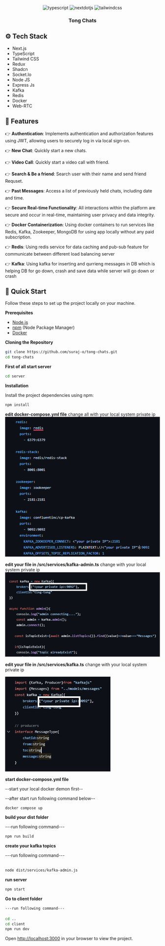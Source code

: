 <div align="center">

<div>
    <img src="https://img.shields.io/badge/-TypeScript-black?style=for-the-badge&logoColor=white&logo=typescript&color=3178C6" alt="typescript" />
    <img src="https://img.shields.io/badge/-Next_JS-black?style=for-the-badge&logoColor=white&logo=nextdotjs&color=000000" alt="nextdotjs" />
    <img src="https://img.shields.io/badge/-Tailwind_CSS-black?style=for-the-badge&logoColor=white&logo=tailwindcss&color=06B6D4" alt="tailwindcss" />
  </div>

<h3 align="center">Tong Chats</h3>

</div>  

## <a name="tech-stack">⚙️ Tech Stack</a>

- Next.js
- TypeScript
- Tailwind CSS
- Redux
- Shadcn
- Socket.Io
- Node JS
- Express Js
- Kafka
- Redis
- Docker
- Web-RTC

## <a name="features">🔋 Features</a>

👉 **Authentication**: Implements authentication and authorization features using JWT, allowing users to securely log in via local sign-on.

👉 **New Chat**: Quickly start a new chats.

👉 **Video Call**: Quickly start a video call with friend.

👉 **Search & Be a friend**: Search user with their name and send friend Requset.

👉 **Past Messages**: Access a list of previously held chats, including date and time.

👉 **Secure Real-time Functionality**: All interactions within the platform are secure and occur in real-time,     maintaining user privacy and data integrity.

👉 **Docker Containerization**: Using docker containers to run services like Redis, Kafka, Zookeeper, MongoDB for using app locally without any paid subscription.

👉 **Redis**: Using redis service for data caching and pub-sub feature for communicate between different load balancing server

👉 **Kafka**: Using kafka for inserting and qurrieng  messages in DB which is helping DB for go down, crash and save data while server will go down or crash    

## <a name="quick-start">🤸 Quick Start</a>

Follow these steps to set up the project locally on your machine.

**Prerequisites**

- [Node.js](https://nodejs.org/en)
- [npm](https://www.npmjs.com/) (Node Package Manager)
- [Docker](https://docker.com/)

**Cloning the Repository**

```bash or powershell
git clone https://github.com/suraj-o/tong-chats.git
cd tong-chats
```

**First of all start server**

```bash
cd server
```

**Installation**

Install the project dependencies using npm:

```bash
npm install
```

**edit docker-compose.yml file**
change all <your private ip> with your local system private ip
<img src="https://github.com/suraj-o/tong-chat/blob/main/client/assets/kafka.png" alt="Project Banner">


**edit your file in /src/services/kafka-admin.ts**
change <your private ip> with your local system private ip
<img src="https://github.com/suraj-o/tong-chat/blob/main/client/assets/kakfka-admin.png" alt="Project Banner">


**edit your file in /src/services/kafka.ts**
change <your private ip> with your local system private ip

<img src="https://github.com/suraj-o/tong-chat/blob/main/client/assets/kafka-pro.png" alt="Project Banner">

**start docker-compose.yml file**

--start your local docker demon first--

--after start run following command below--

```bash
docker compose up

```


**build your dist folder**

---run following command---

```bash
npm run build 

```

**create your kafka topics**

---run following command---

```bash

node dist/services/kafka-admin.js

```

**run server**
```bash
npm start
```
**Go to client folder**
```bash
---run following command---

cd ..
cd client
npm run dev
```

Open [http://localhost:3000](http://localhost:3000) in your browser to view the project.
